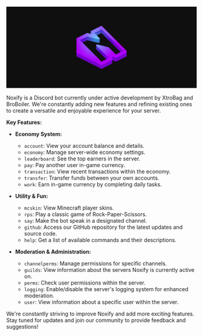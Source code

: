<p align="center">
  <img src="banner.png" alt="Noxify's Banner">
</p>

Noxify is a Discord bot currently under active development by XtroBag and BroBoiler. We're constantly adding new features and refining existing ones to create a versatile and enjoyable experience for your server.

**Key Features:**

* **Economy System:**
    * `account`: View your account balance and details.
    * `economy`: Manage server-wide economy settings.
    * `leaderboard`: See the top earners in the server.
    * `pay`: Pay another user in-game currency.
    * `transaction`: View recent transactions within the economy.
    * `transfer`: Transfer funds between your own accounts.
    * `work`: Earn in-game currency by completing daily tasks.

* **Utility & Fun:**
    * `mcskin`: View Minecraft player skins.
    * `rps`: Play a classic game of Rock-Paper-Scissors.
    * `say`: Make the bot speak in a designated channel.
    * `github`: Access our GitHub repository for the latest updates and source code.
    * `help`: Get a list of available commands and their descriptions.

* **Moderation & Administration:**
    * `channelperms`: Manage permissions for specific channels.
    * `guilds`: View information about the servers Noxify is currently active on.
    * `perms`: Check user permissions within the server.
    * `logging`: Enable/disable the server's logging system for enhanced moderation.
    * `user`: View information about a specific user within the server.

We're constantly striving to improve Noxify and add more exciting features. Stay tuned for updates and join our community to provide feedback and suggestions!
